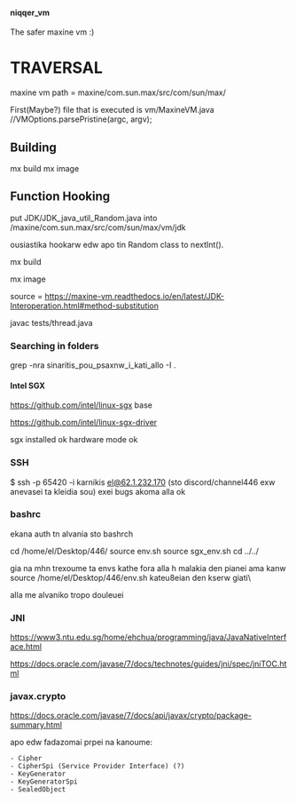 #### niqqer_vm
The safer maxine vm :)


  
# TRAVERSAL

maxine vm path =  maxine/com.sun.max/src/com/sun/max/

First(Maybe?) file that is executed is vm/MaxineVM.java //VMOptions.parsePristine(argc, argv); 




## Building

mx build
mx image



## Function Hooking 
put JDK/JDK_java_util_Random.java into /maxine/com.sun.max/src/com/sun/max/vm/jdk

ousiastika hookarw edw apo tin Random class to nextInt().

mx build

mx image

source = https://maxine-vm.readthedocs.io/en/latest/JDK-Interoperation.html#method-substitution

javac tests/thread.java

### Searching in folders
grep -nra sinaritis_pou_psaxnw_i_kati_allo -I .

#### Intel SGX

https://github.com/intel/linux-sgx base

https://github.com/intel/linux-sgx-driver 

sgx installed ok hardware mode ok

### SSH

$  ssh -p 65420 -i karnikis el@62.1.232.170
(sto discord/channel446 exw anevasei ta kleidia sou)
exei bugs akoma alla ok


### bashrc 

ekana auth tn alvania sto bashrch

cd /home/el/Desktop/446/
source env.sh
source sgx_env.sh
cd ../../

gia na mhn trexoume ta envs kathe fora
alla h malakia den pianei ama kanw 
source /home/el/Desktop/446/env.sh kateu8eian den kserw giati\

alla me alvaniko tropo douleuei



### JNI 

https://www3.ntu.edu.sg/home/ehchua/programming/java/JavaNativeInterface.html

https://docs.oracle.com/javase/7/docs/technotes/guides/jni/spec/jniTOC.html


### javax.crypto

https://docs.oracle.com/javase/7/docs/api/javax/crypto/package-summary.html

apo edw fadazomai prpei na kanoume:

	- Cipher
	- CipherSpi (Service Provider Interface) (?)
	- KeyGenerator
	- KeyGeneratorSpi
	- SealedObject